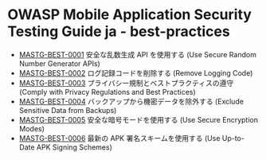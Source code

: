 # OWASP Mobile Application Security Testing Guide ja - best-practices

- [MASTG-BEST-0001](mitigations/MASTG-BEST-0001.md) 安全な乱数生成 API を使用する (Use Secure Random Number Generator APIs)
- [MASTG-BEST-0002](mitigations/MASTG-BEST-0002.md) ログ記録コードを削除する (Remove Logging Code)
- [MASTG-BEST-0003](mitigations/MASTG-BEST-0003.md) プライバシー規制とベストプラクティスの遵守 (Comply with Privacy Regulations and Best Practices)
- [MASTG-BEST-0004](mitigations/MASTG-BEST-0004.md) バックアップから機密データを除外する (Exclude Sensitive Data from Backups)
- [MASTG-BEST-0005](mitigations/MASTG-BEST-0005.md) 安全な暗号モードを使用する (Use Secure Encryption Modes)
- [MASTG-BEST-0006](mitigations/MASTG-BEST-0006.md) 最新の APK 署名スキームを使用する (Use Up-to-Date APK Signing Schemes)
